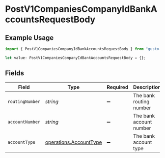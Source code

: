 # PostV1CompaniesCompanyIdBankAccountsRequestBody

## Example Usage

```typescript
import { PostV1CompaniesCompanyIdBankAccountsRequestBody } from "gusto-embedded/models/operations";

let value: PostV1CompaniesCompanyIdBankAccountsRequestBody = {};
```

## Fields

| Field                                                            | Type                                                             | Required                                                         | Description                                                      |
| ---------------------------------------------------------------- | ---------------------------------------------------------------- | ---------------------------------------------------------------- | ---------------------------------------------------------------- |
| `routingNumber`                                                  | *string*                                                         | :heavy_minus_sign:                                               | The bank routing number                                          |
| `accountNumber`                                                  | *string*                                                         | :heavy_minus_sign:                                               | The bank account number                                          |
| `accountType`                                                    | [operations.AccountType](../../models/operations/accounttype.md) | :heavy_minus_sign:                                               | The bank account type                                            |
